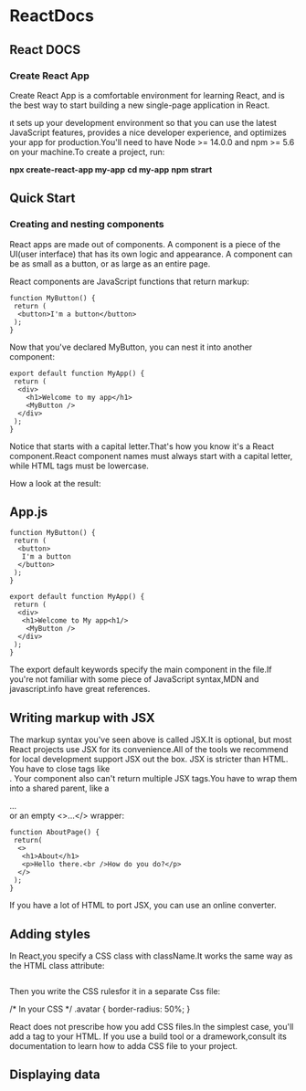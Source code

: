 # ReactDocs
## React DOCS

### Create React App
Create React App is a comfortable environment for learning React, and is the best way to start building a new single-page application in React.

ıt sets up your development environment so that you can use the latest JavaScript features, provides a nice developer experience, and optimizes your app for production.You'll need to have Node >= 14.0.0 and npm >= 5.6 on your machine.To create a project, run:

**npx create-react-app my-app**
**cd my-app**
**npm strart**

## Quick Start
### Creating and nesting components
React apps are made out of components. A component is a piece of the UI(user interface) that has its own logic and appearance. A component can be as small as a button, or as large as an entire page.

React components are JavaScript functions that return markup:

```
function MyButton() {
 return (
  <button>I'm a button</button>
 );
}
```
Now that you've declared MyButton, you can nest it into another component:

```
export default function MyApp() {
 return (
  <div>
    <h1>Welcome to my app</h1>
    <MyButton />
  </div>
 );
}
```
Notice that <MyButton /> starts with a capital letter.That's how you know it's a React component.React component names must always start with a capital letter, while HTML tags must be lowercase.

How a look at the result:
## App.js
```
function MyButton() {
 return (
  <button>
   I'm a button
  </button>
 );
}

export default function MyApp() {
 return (
  <div>
   <h1>Welcome to My app<h1/>
    <MyButton />
  </div>
 );
}
```

The export default keywords specify the main component in the file.If you're not familiar with some piece of JavaScript syntax,MDN and javascript.info have great references.

## Writing markup with JSX

The markup syntax you've seen above is called JSX.It is optional, but most React projects use JSX for its convenience.All of the tools we recommend for local development support JSX out the box.
JSX is stricter than HTML. You have to close tags like <br />. Your component also can't return multiple JSX tags.You have to wrap them into a shared parent, like a <div>...</div> or an empty <>...</> wrapper:
```
function AboutPage() {
 return(
  <>
   <h1>About</h1>
   <p>Hello there.<br />How do you do?</p>
  </>
 );
}
```
If you have a lot of HTML to port JSX, you can use an online converter.

## Adding styles

In React,you specify a CSS class with className.It works the same way as the HTML class attribute:

<img className="avatar" />

Then you write the CSS rulesfor it in a separate Css file:

/* In your CSS */
.avatar {
 border-radius: 50%;
 }

 React does not prescribe how you add CSS files.In the simplest case, you'll add a <link> tag to your HTML. If you use a build tool or a dramework,consult its documentation to learn how to adda CSS file to your project.

 ## Displaying data

 
